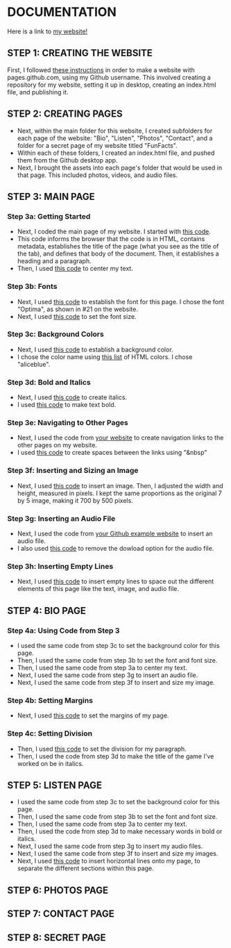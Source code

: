 # DOCUMENTATION

Here is a link to [my website!](https://claire-mayfield.github.io/)

## STEP 1: CREATING THE WEBSITE
First, I followed [these instructions](https://pages.github.com/) in order to make a website with pages.github.com, using my Github username. This involved creating a repository for my website, setting it up in desktop, creating an index.html file, and publishing it. 

## STEP 2: CREATING PAGES
- Next, within the main folder for this website, I created subfolders for each page of the website: "Bio", "Listen", "Photos", "Contact", and a folder for a secret page of my website titled "FunFacts".
- Within each of these folders, I created an index.html file, and pushed them from the Github desktop app. 
- Next, I brought the assets into each page's folder that would be used in that page. This included photos, videos, and audio files. 

## STEP 3: MAIN PAGE
### Step 3a: Getting Started
- Next, I coded the main page of my website. I started with [this code](https://www.w3schools.com/html/tryit.asp?filename=tryhtml_default). 
- This code informs the browser that the code is in HTML, contains metadata, establishes the title of the page (what you see as the title of the tab), and defines that body of the document. Then, it establishes a heading and a paragraph.
- Then, I used [this code](https://www.w3schools.com/tags/tag_center.ASP) to center my text.

### Step 3b: Fonts
- Next, I used [this code](https://blog.hubspot.com/website/web-safe-html-css-fonts) to establish the font for this page. I chose the font "Optima", as shown in #21 on the website.  
- Next, I used [this code](https://www.freecodecamp.org/news/how-to-change-text-size-in-html/) to set the font size. 

### Step 3c: Background Colors
- Next, I used [this code](https://www.w3schools.com/html/tryit.asp?filename=tryhtml_color_background) to establish a background color. 
- I chose the color name using [this list](https://www.w3schools.com/tags/ref_colornames.asp) of HTML colors. I chose "aliceblue".

### Step 3d: Bold and Italics 
- Next, I used [this code](https://www.shecodes.io/athena/20369-how-to-make-text-italics-in-html#google_vignette) to create italics. 
- I used [this code](https://www.shecodes.io/athena/9207-making-text-bold-in-html#:~:text=To%20make%20text%20bold%20in%20HTML%2C%20you%20can%20use%20the,the%20text%20inside%20them%20bold.) to make text bold. 

### Step 3e: Navigating to Other Pages
- Next, I used the code from [your website](https://racheldevorah.studio/) to create navigation links to the other pages on my website. 
- I used [this code](https://www.w3schools.com/html/html_entities.asp) to create spaces between the links using "&nbsp" 

### Step 3f: Inserting and Sizing an Image
- Next, I used [this code](https://www.w3schools.com/html/tryit.asp?filename=tryhtml_images_attributes) to insert an image. Then, I adjusted the width and height, measured in pixels. I kept the same proportions as the original 7 by 5 image, making it 700 by 500 pixels.

### Step 3g: Inserting an Audio File
- Next, I used the code from [your Github example website](https://rdwrome.github.io/) to insert an audio file.
- I also used [this code](https://www.freecodecamp.org/news/how-to-change-text-size-in-html/) to remove the dowload option for the audio file. 

### Step 3h: Inserting Empty Lines
- Next, I used [this code](https://www.w3schools.com/tags/tag_br.asp) to insert empty lines to space out the different elements of this page like the text, image, and audio file. 

## STEP 4: BIO PAGE
### Step 4a: Using Code from Step 3 
- I used the same code from step 3c to set the background color for this page. 
- Then, I used the same code from step 3b to set the font and font size. 
- Then, I used the same code from step 3a to center my text. 
- Next, I used the same code from step 3g to insert an audio file.
- Next, I used the same code from step 3f to insert and size my image. 
### Step 4b: Setting Margins
- Next, I used [this code](https://www.w3schools.com/css/tryit.asp?filename=trycss_margin_intro) to set the margins of my page. 
### Step 4c: Setting Division
- Then, I used [this code](https://www.w3schools.com/tags/tag_div.ASP) to set the division for my paragraph. 
- Then, I used the code from step 3d to make the title of the game I've worked on be in italics. 

## STEP 5: LISTEN PAGE
- I used the same code from step 3c to set the background color for this page. 
- Then, I used the same code from step 3b to set the font and font size. 
- Then, I used the same code from step 3a to center my text. 
- Then, I used the code from step 3d to make necessary words in bold or italics.  
- Next, I used the same code from step 3g to insert my audio files. 
- Next, I used the same code from step 3f to insert and size my images.  
- Next, I used [this code](https://www.w3schools.com/tags/tag_hr.asp) to insert horizontal lines onto my page, to separate the different sections within this page. 

## STEP 6: PHOTOS PAGE

## STEP 7: CONTACT PAGE

## STEP 8: SECRET PAGE